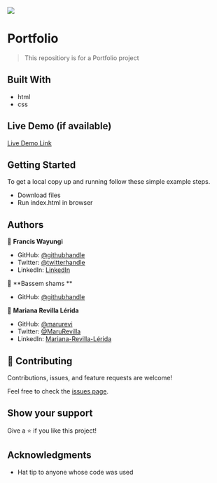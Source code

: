 
![](https://img.shields.io/badge/Microverse-blueviolet)

#  Portfolio

> This repositiory is for a Portfolio project



## Built With

- html
- css

## Live Demo (if available)

[Live Demo Link](https://wayungi.github.io/Portfolio/)


## Getting Started

To get a local copy up and running follow these simple example steps.

  - Download files
  - Run index.html in browser



## Authors

👤 **Francis Wayungi**

- GitHub: [@githubhandle](https://github.com/wayungi)
- Twitter: [@twitterhandle](https://twitter.com/FrancisWayungi)
- LinkedIn: [LinkedIn](https://linkedin.com/in/francis-wayungi-3aa626231)

👤 **Bassem shams **

- GitHub: [@githubhandle](https://github.com/basem909)

👤 **Mariana Revilla Lérida**

- GitHub: [@marurevi](https://github.com/marurevi)
- Twitter: [@MaruRevilla](https://twitter.com/MaruRevilla)
- LinkedIn: [Mariana-Revilla-Lérida](https://linkedin.com/in/mariana-revilla-lérida-a12aba143)

## 🤝 Contributing

Contributions, issues, and feature requests are welcome!

Feel free to check the [issues page](../../issues/).

## Show your support

Give a ⭐️ if you like this project!

## Acknowledgments

- Hat tip to anyone whose code was used


